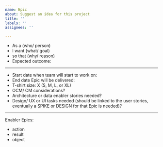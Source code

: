 ```yaml
---
name: Epic
about: Suggest an idea for this project
title: ''
labels: ''
assignees: ''

---
```


* As a (who/ person) 
* I want (what/ goal)
* so that (why/ reason) 
* Expected outcome: 

----
* Start date when team will start to work on: 
* End date Epic will be delivered: 
* T-shirt size: X (S, M, L, or XL) 
* OCM/ CM considerations? 
* Architecture or data enabler stories needed? 
* Design/ UX or UI tasks needed (should be linked to the user stories, eventually a SPIKE or DESIGN for that Epic is needed)? 


----
Enabler Epics:
* action
* result
* object

